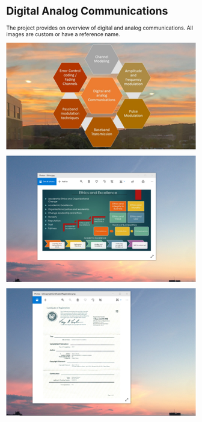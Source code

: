 # Digital Analog Communications

The project provides on overview of digital and analog communications. All images are custom or have a reference name.

![image](DigitalAnalogCommunications.jpg)

![image](EthicsandExcellence.png)

![image](USCopyrightCertificate.png)
